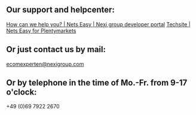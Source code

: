 ## Our support and helpcenter:
[How can we help you? | Nets Easy | Nexi group developer portal](https://developer.nexigroup.com/nets-easy/en-EU/support/)
[Techsite | Nets Easy for Plentymarkets](https://developer.nexigroup.com/nets-easy/en-EU/docs/nets-easy-for-plentymarkets/)
## Or just contact us by mail:
ecomexperten@nexigroup.com

## Or by telephone in the time of Mo.-Fr. from 9-17 o'clock:
+49 (0)69 7922 2670